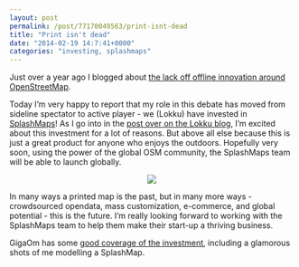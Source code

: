 ```yaml
---
layout: post
permalink: /post/77170049563/print-isnt-dead
title: "Print isn't dead"
date: "2014-02-19 14:7:41+0000"
categories: "investing, splashmaps"
---
```

Just over a year ago I blogged about <a href="http://freyfogle.tumblr.com/post/43256711297/where-is-the-openstreetmap-offline-innovation">the lack off offline innovation around OpenStreetMap</a>. 


Today I&rsquo;m very happy to report that my role in this debate has moved from sideline spectator to active player - we (Lokku) have invested in <a href="http://www.splashmaps.net/">SplashMaps</a>! As I go into in the <a href="http://blog.lokku.com/post/77055320403/investing-in-splashmaps">post over on the Lokku blog</a>, I&rsquo;m excited about this investment for a lot of reasons. But above all else because this is just a great product for anyone who enjoys the outdoors. Hopefully very soon, using the power of the global OSM community, the SplashMaps team will be able to launch globally.


<a href="http://www.splashmaps.net/"><center><img src="http://66.media.tumblr.com/5dab400883591afcf5482d9958c560e7/tumblr_inline_n18v37AR031ravz8f.jpg"/></center></a>



In many ways a printed map is the past, but in many more ways - crowdsourced opendata, mass customization, e-commerce, and global potential - this is the future. I&rsquo;m really looking forward to working with the SplashMaps team to help them make their start-up a thriving business.


GigaOm has some <a href="http://gigaom.com/2014/02/18/openstreetmap-gets-physical-as-lokku-invests-in-splashmaps/">good coverage of the investment</a>, including a glamorous shots of me modelling a SplashMap.
